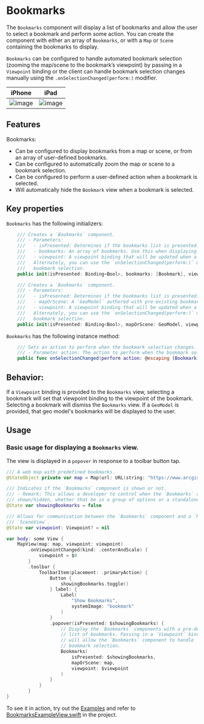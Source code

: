 # Bookmarks

The `Bookmarks` component will display a list of bookmarks and allow the user to select a bookmark and perform some action. You can create the component with either an array of `Bookmarks`, or with a `Map` or `Scene` containing the bookmarks to display.

`Bookmarks` can be configured to handle automated bookmark selection (zooming the map/scene to the bookmark’s viewpoint) by passing in a `Viewpoint` binding or the client can handle bookmark selection changes manually using the `.onSelectionChanged(perform:)` modifier.

|iPhone|iPad|
|:--:|:--:|
|![image](https://user-images.githubusercontent.com/3998072/202765630-894bee44-a0c2-4435-86f4-c80c4cc4a0b9.png)|![image](https://user-images.githubusercontent.com/3998072/202765729-91c52555-4677-4c2b-b62b-215e6c3790a6.png)|

## Features

Bookmarks:

- Can be configured to display bookmarks from a map or scene, or from an array of user-defined bookmarks.
- Can be configured to automatically zoom the map or scene to a bookmark selection.
- Can be configured to perform a user-defined action when a bookmark is selected.
- Will automatically hide the `Bookmark` view when a bookmark is selected.

## Key properties

`Bookmarks` has the following initializers:

```swift
    /// Creates a `Bookmarks` component.
    /// - Parameters:
    ///   - isPresented: Determines if the bookmarks list is presented.
    ///   - bookmarks: An array of bookmarks. Use this when displaying bookmarks defined at runtime.
    ///   - viewpoint: A viewpoint binding that will be updated when a bookmark is selected.
    ///   Alternately, you can use the `onSelectionChanged(perform:)` modifier to handle
    ///   bookmark selection.
    public init(isPresented: Binding<Bool>, bookmarks: [Bookmark], viewpoint: Binding<Viewpoint?>? = nil)
```

```swift
    /// Creates a `Bookmarks` component.
    /// - Parameters:
    ///   - isPresented: Determines if the bookmarks list is presented.
    ///   - mapOrScene: A `GeoModel` authored with pre-existing bookmarks.
    ///   - viewpoint: A viewpoint binding that will be updated when a bookmark is selected.
    ///   Alternately, you can use the `onSelectionChanged(perform:)` modifier to handle
    ///   bookmark selection.
    public init(isPresented: Binding<Bool>, mapOrScene: GeoModel, viewpoint: Binding<Viewpoint?>? = nil)
```

`Bookmarks` has the following instance method:

```swift
    /// Sets an action to perform when the bookmark selection changes.
    /// - Parameter action: The action to perform when the bookmark selection has changed.
    public func onSelectionChanged(perform action: @escaping (Bookmark) -> Void) -> Bookmarks
```

## Behavior:

If a `Viewpoint` binding is provided to the `Bookmarks` view, selecting a bookmark will set that viewpoint binding to the viewpoint of the bookmark. Selecting a bookmark will dismiss the `Bookmarks` view. If a `GeoModel` is provided, that geo model's bookmarks will be displayed to the user.

## Usage

### Basic usage for displaying a `Bookmarks` view.
The view is displayed in a `popover` in response to a toolbar button tap.

```swift
/// A web map with predefined bookmarks.
@StateObject private var map = Map(url: URL(string: "https://www.arcgis.com/home/item.html?id=16f1b8ba37b44dc3884afc8d5f454dd2")!)!

/// Indicates if the `Bookmarks` component is shown or not.
/// - Remark: This allows a developer to control when the `Bookmarks` component is
/// shown/hidden, whether that be in a group of options or a standalone button.
@State var showingBookmarks = false

/// Allows for communication between the `Bookmarks` component and a `MapView` or
/// `SceneView`.
@State var viewpoint: Viewpoint? = nil

var body: some View {
    MapView(map: map, viewpoint: viewpoint)
        .onViewpointChanged(kind: .centerAndScale) {
            viewpoint = $0
        }
        .toolbar {
            ToolbarItem(placement: .primaryAction) {
                Button {
                    showingBookmarks.toggle()
                } label: {
                    Label(
                        "Show Bookmarks",
                        systemImage: "bookmark"
                    )
                }
                .popover(isPresented: $showingBookmarks) {
                    // Display the `Bookmarks` components with a pre-defined
                    // list of bookmarks. Passing in a `Viewpoint` binding
                    // will allow the `Bookmarks` component to handle
                    // bookmark selection.
                    Bookmarks(
                        isPresented: $showingBookmarks,
                        mapOrScene: map,
                        viewpoint: $viewpoint
                    )
                }
            }
        }
}
```

To see it in action, try out the [Examples](../../Examples) and refer to [BookmarksExampleView.swift](../../Examples/Examples/BookmarksExampleView.swift) in the project.

